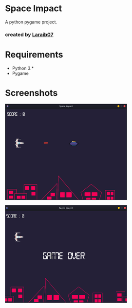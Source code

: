 # Space Impact 
A python pygame project.

### created by [Laraib07](https://github.com/laraib07)

# Requirements

* Python 3.*
* Pygame

# Screenshots
![preview1](preview1.png)

![preview2](preview2.png)
